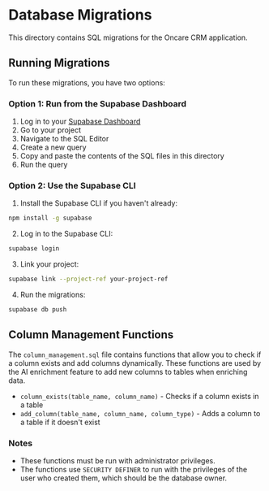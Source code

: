 # Database Migrations

This directory contains SQL migrations for the Oncare CRM application.

## Running Migrations

To run these migrations, you have two options:

### Option 1: Run from the Supabase Dashboard

1. Log in to your [Supabase Dashboard](https://app.supabase.com/)
2. Go to your project
3. Navigate to the SQL Editor
4. Create a new query
5. Copy and paste the contents of the SQL files in this directory
6. Run the query

### Option 2: Use the Supabase CLI

1. Install the Supabase CLI if you haven't already:

```bash
npm install -g supabase
```

2. Log in to the Supabase CLI:

```bash
supabase login
```

3. Link your project:

```bash
supabase link --project-ref your-project-ref
```

4. Run the migrations:

```bash
supabase db push
```

## Column Management Functions

The `column_management.sql` file contains functions that allow you to check if a column exists and add columns dynamically. These functions are used by the AI enrichment feature to add new columns to tables when enriching data.

-   `column_exists(table_name, column_name)` - Checks if a column exists in a table
-   `add_column(table_name, column_name, column_type)` - Adds a column to a table if it doesn't exist

### Notes

-   These functions must be run with administrator privileges.
-   The functions use `SECURITY DEFINER` to run with the privileges of the user who created them, which should be the database owner.
